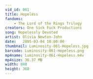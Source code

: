 ```yaml
---
vid_id: 061
title: Hopeless
fandoms:
    - The Lord of the Rings Trilogy
creators: One Sick Fuck Productions
song: Hopelessly Devoted
artist: Olivia Newton-John
date:   2005-03-04 10:00:00
thumbnail: Luminosity-061-Hopeless.jpg
barcode: Luminosity-061-Hopeless.png
mp4name: Luminosity-061-Hopeless.m4v
mp4size: 36.37 MB
width: 848
height: 360
---
```



